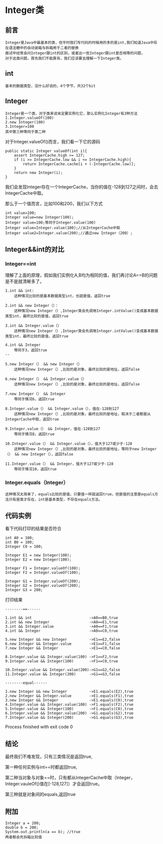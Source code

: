 # Integer类
	
## 前言
	Integer是Java中最基本的类，但平时我们写代码的时候用的多的是int,我们知道Java中存在语法糖中的自动装箱与拆箱用于二者的替换
	面试中经常会问Integer跟int的区别，或者出一些Integer跟int是否相等的问题，
	对于这类问题，首先我们不能靠背，我们应该要去理解一下Integer类。

## int
	
	基本的数据类型，没什么好说的，4个字节，共32个bit

## Integer

	Integer是一个类，对于类来说肯定要实例化它，那么实例化Integer有3种方法 
	1.Integer.valueOf(100)	
	2.new Integer(100)	
	3.Integer=100
	其中第三种等同于第二种

对于Integer.valueOf()而言，我们看一下它的源码
	
	public static Integer valueOf(int i){
	    assert IntegerCache.high >= 127;
	    if (i >= IntegerCache.low && i <= IntegerCache.high){
	        return IntegerCache.cache[i + (-IntegerCache.low)];
	    }
	    return new Integer(i);
	}

我们会发现Integer存在一个IntegerCache，当你的值在-128到127之间时，会去IntegerCache中取。
	
那么于一个值而言，比如100和200，我们以下方式
	
	int value=100;
	Integer value=new Integer(100);
	Integer value=100;等同于Integer.value(100)
	Integer value=Integer.value(100);//从IntegerCache中取
	Integer value2=Integer.value(200);//通过new Integer（200）;

## Integer&&int的对比

### Integer==int

理解了上面的原理，假如我们实例化A,B均为相同的值，我们再讨论A==B的问题是不是就清晰多了。

	1.int && int:
		这种情况比较的是基本数据类型int，也就是值，返回true
		
	2.int && new Integer（）：
		这种情况new Integer（）,Integer类会先调用Integer.intValue()变成基本数据类型int，最终比较的是值，返回true

	3.int && Integer.value（）
		这种情况new Integer（）,Integer类会先调用Integer.intValue()变成基本数据类型int，最终比较的是值，返回true

	4.int && Integer
		等同于3，返回true
	--
	
	5.new Integer（） && new Integer（）
		这种情况new Integer（）,比较的是对象，最终比较的是地址，返回false
	
	6.new Integer（） && Integer.value（）
		这种情况new Integer（）,比较的是对象，最终比较的是地址，返回false
	
	7.new Integer（） && Integer
		等同于情况6，返回true

	8.Integer.value（） && Integer.value（），值在-128到127
		这种情况new Integer（）,比较的是对象，最终比较的是地址，取决于二者都是从IntegerCache中取，返回true

	9.Integer.value（） && Integer，值在-128到127
		等同于情况8，返回true

	10.Integer.value（） && Integer.value（），值大于127或少于-128
		这种情况new Integer（）,比较的是对象，最终比较的是地址，等同于new Integer（） && new Integer（），返回false

	11.Integer.value（） && Integer，值大于127或少于-128
		等同于情况10，返回true

### Integer.equals（Integer） 

	这种情况太简单了，equals比较的是值，只要值一样就返回true，但是值的注意是equals方法只有是类才存在，int是基本类型，不存在equals方法。
 
## 代码实例

看下代码打印的结果是否符合
	
	int A0 = 100;
	int B0 = 100;
	Integer C0 = 100;
	
	Integer E1 = new Integer(100);
	Integer E2 = new Integer(100);
	
	Integer F1 = Integer.valueOf(100);
	Integer F2 = Integer.valueOf(100);
	
	Integer G1 = Integer.valueOf(200);
	Integer G2 = Integer.valueOf(200);
	Integer G3 = 200;

打印结果
	
	--------==------
	
	1.int && int                          ->A0==B0,true
	2.int && new Integer                  ->A0==E1,true
	3.int && Integer.value                ->A0==F1,true
	4.int && Integer                      ->A0==C0,true

	5.new Integer && new Integer          ->E1==E2,false
	6.new Integer && Integer.value        ->E1==F1,false
	7.new Integer && Integer              ->E1==C0,false

	8.Integer.value && Integer.value(100) ->F1==F2,true
	9.Integer.value && Integer(100)       ->F1==C0,true

	10.Integer.value && Integer.value(200)->G1==G2,false
	11.Integer.value && Integer(200)      ->G1==G3,false

	--------equal------

	1.new Integer && new Integer          ->E1.equals(E2),true
	2.new Integer && Integer.value        ->E1.equals(F1),true
	3.new Integer && Integer              ->E1.equals(C0),true
	4.Integer.value && Integer.value(100) ->F1.equals(F2),true
	5.Integer.value && Integer(100)       ->F1.equals(C0),true
	6.Integer.value && Integer.value(200) ->G1.equals(G2),true
	7.Integer.value && Integer(200)       ->G1.equals(G3),true

Process finished with exit code 0

## 结论

最终我们不难发现，只有三类情况是返回true,

第一种任何实例与int==时都返回true,

第二种当对象与对象==时，只有都从IntegerCache中取（Integer，Integer.vauleOf()值在[-128,127]）才会返回true。

第三种就是对象间的equals,返回true

## 附加

	Integer a = 200;
	double b = 200;
	System.out.println(a == b); //true
	两者都会先拆箱比较值

